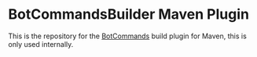 # BotCommandsBuilder Maven Plugin

This is the repository for the [BotCommands](https://github.com/freya022/BotCommands) build plugin for Maven, this is only used internally.